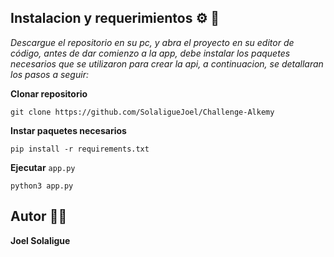 ## Instalacion y requerimientos :gear:	:memo:
_Descargue el repositorio en su pc, y abra el proyecto en su editor de código, antes de dar comienzo a la app, debe instalar los paquetes necesarios que se utilizaron para crear la api, a continuacion, se detallaran los pasos a seguir:_

**Clonar repositorio**
```
git clone https://github.com/SolaligueJoel/Challenge-Alkemy
```
**Instar paquetes necesarios**

```
pip install -r requirements.txt
```

**Ejecutar** ```app.py```
```
python3 app.py
```

## Autor :man_technologist:	
__**Joel Solaligue**__
